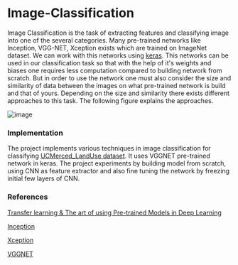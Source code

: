 # Image-Classification

Image Classification is the task of extracting features and classifying image into one of the several categories. Many pre-trained networks like Inception, VGG-NET, Xception exists which are trained on ImageNet dataset. We can work with this networks using [keras](https://www.pyimagesearch.com/2017/03/20/imagenet-vggnet-resnet-inception-xception-keras/). This networks can be used in our classification task so that with the help of it's weights and biases one requires less computation compared to building network from scratch. But in order to use the network one must also consider the size and similarity of data between the images on what pre-trained network is build and that of yours. Depending on the size and similarity there exists different approaches to this task. The following figure explains the approaches.

![image](https://user-images.githubusercontent.com/20052459/45668768-9f9aff80-bb3b-11e8-84b8-2a499ac0c87c.png)

### Implementation

The project implements various techniques in image classification for classifying [UCMerced_LandUse dataset](http://weegee.vision.ucmerced.edu/datasets/landuse.html). It uses VGGNET pre-trained network in keras. The project experiments by building model from scratch, using CNN as feature extractor and also fine tuning the network by freezing initial few layers of CNN.

### References
[Transfer learning & The art of using Pre-trained Models in Deep Learning](https://www.analyticsvidhya.com/blog/2017/06/transfer-learning-the-art-of-fine-tuning-a-pre-trained-model/)

[Inception](https://towardsdatascience.com/a-simple-guide-to-the-versions-of-the-inception-network-7fc52b863202)

[Xception](https://www.kdnuggets.com/2017/08/intuitive-guide-deep-network-architectures.html/2)

[VGGNET](https://machinelearningmastery.com/use-pre-trained-vgg-model-classify-objects-photographs/)
